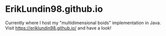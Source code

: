# ErikLundin98.github.io

Currently where I host my "multidimensional boids" implementation in Java. Visit https://eriklundin98.github.io/ and have a look!

